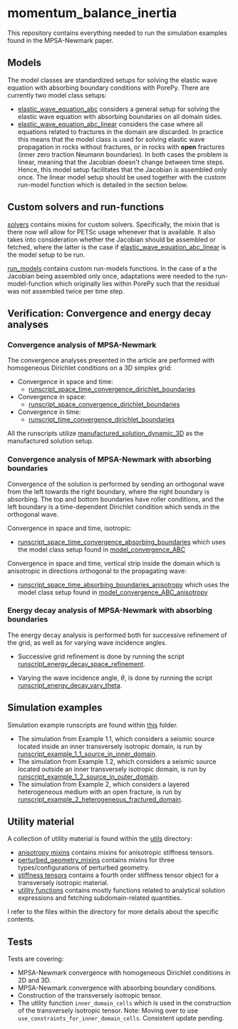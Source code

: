 # momentum_balance_inertia
This repository contains everything needed to run the simulation examples found in the
MPSA-Newmark paper.

## Models
The model classes are standardized setups for solving the elastic wave equation with absorbing boundary conditions with PorePy. There are currently two model class setups:
* [elastic_wave_equation_abc](./models/elastic_wave_equation_abc.py) considers a general
  setup for solving the elastic wave equation with absorbing boundaries on all domain
  sides.
* [elastic_wave_equation_abc_linear](./models/elastic_wave_equation_abc_linear.py)
  considers the case where all equations related to fractures in the domain are
  discarded. In practice this means that the model class is used for solving elastic
  wave propagation in rocks without fractures, or in rocks with **open** fractures
  (inner zero traction Neumann boundaries). In both cases the problem is linear, meaning
  that the Jacobian doesn't change between time steps. Hence, this model setup
  facilitates that the Jacobian is assembled only once. The linear model setup should be
  used together with the custom run-model function which is detailed in the section
  below.

## Custom solvers and run-functions
[solvers](./solvers) contains mixins for custom solvers. Specifically, the mixin that is
there now will allow for PETSc usage whenever that is available. It also takes into
consideration whether the Jacobian should be assembled or fetched, where the latter is
the case if
[elastic_wave_equation_abc_linear](./models/elastic_wave_equation_abc_linear.py) is the
model setup to be run.

[run_models](./run_models) contains custom run-models functions. In the case of a the
Jacobian being assembled only once, adaptations were needed to the run-model-function
which originally lies within PorePy such that the residual was not assembled twice per
time step.

## Verification: Convergence and energy decay analyses
### Convergence analysis of MPSA-Newmark
The convergence analyses presented in the article are performed with 
homogeneous Dirichlet conditions on a 3D simplex grid:
* Convergence in space and time:
  * [runscript_space_time_convergence_dirichlet_boundaries](./convergence_analysis/runscript_space_time_convergence_dirichlet_boundaries.py)
* Convergence in space:
  * [runscript_space_convergence_dirichlet_boundaries](./convergence_analysis/runscript_space_convergence_dirichlet_boundaries.py) 
* Convergence in time:
  * [runscript_time_convergence_dirichlet_boundaries](./convergence_analysis/runscript_time_convergence_dirichlet_boundaries.py) 

All the runscripts utilize
[manufactured_solution_dynamic_3D](./convergence_analysis/convergence_analysis_models/manufactured_solution_dynamic_3D.py)
as the manufactured solution setup.

### Convergence analysis of MPSA-Newmark with absorbing boundaries
Convergence of the solution is performed by sending an orthogonal wave from the left
towards the right boundary, where the right boundary is absorbing. The top and bottom
boundaries have roller conditions, and the left boundary is a time-dependent Dirichlet
condition which sends in the orthogonal wave.

Convergence in space and time, isotropic:
  * [runscript_space_time_convergence_absorbing_boundaries](./convergence_analysis/runscript_space_time_convergence_absorbing_boundaries.py) which uses the model class setup found in [model_convergence_ABC](./convergence_analysis/convergence_analysis_models/model_convergence_ABC.py)

Convergence in space and time, vertical strip inside the domain which is anisotropic in
directions orthogonal to the propagating wave:
  * [runscript_space_time_absorbing_boundaries_anisotropy](./convergence_analysis/runscript_space_time_absorbing_boundaries_anisotropy.py)
    which uses the model class setup found in
    [model_convergence_ABC_anisotropy](./convergence_analysis/convergence_analysis_models/model_convergence_ABC_anisotropy.py)


### Energy decay analysis of MPSA-Newmark with absorbing boundaries
The energy decay analysis is performed both for successive refinement 
of the grid, as well as for varying wave incidence angles. 

* Successive grid refinement is done by running the script
[runscript_energy_decay_space_refinement](./convergence_analysis/runscript_energy_decay_space_refinement.py).

* Varying the wave incidence angle, $\theta$, is done by running the script
  [runscript_energy_decay_vary_theta](./convergence_analysis/runscript_energy_decay_vary_theta.py).
  

## Simulation examples
Simulation example runscripts are found within [this](./example_runscripts/) folder.
* The simulation from Example 1.1, which considers a seismic source located inside an
  inner transversely isotropic domain, is run by
  [runscript_example_1_1_source_in_inner_domain](./example_runscripts/runscript_example_1_1_source_in_inner_domain.py).
* The simulation from Example 1.2, which considers a seismic source located outside an
  inner transversely isotropic domain, is run by
  [runscript_example_1_2_source_in_outer_domain](./example_runscripts/runscript_example_1_2_source_in_outer_domain.py).
* The simulation from Example 2, which considers a layered heterogeneous medium with an
  open fracture, is run by
  [runscript_example_2_heterogeneous_fractured_domain](./example_runscripts/runscript_example_2_heterogeneous_fractured_domain.py).

## Utility material
A collection of utility material is found within the [utils](./utils/) directory:
* [anisotropy mixins](./utils/anisotropy_mixins.py) contains mixins 
for anisotropic stiffness tensors.
* [perturbed_geometry_mixins](./utils/perturbed_geometry_mixins.py) contains mixins for
three types/configurations of perturbed geometry.
* [stiffness tensors](./utils/stiffness_tensors.py) contains a fourth order stiffness
tensor object for a transversely isotropic material.
* [utility functions](./utils/utility_functions.py) contains mostly functions related to
analytical solution expressions and fetching subdomain-related quantities.

I refer to the files within the directory for more details about the specific contents.

## Tests
Tests are covering:
* MPSA-Newmark convergence with homogeneous Dirichlet conditions in 2D and 3D.
* MPSA-Newmark convergence with absorbing boundary conditions.
* Construction of the transversely isotropic tensor.
* The utility function ``inner_domain_cells`` which is used in the construction of the
  transversely isotropic tensor. Note: Moving over to use
  ``use_constraints_for_inner_domain_cells``. Consistent update pending.